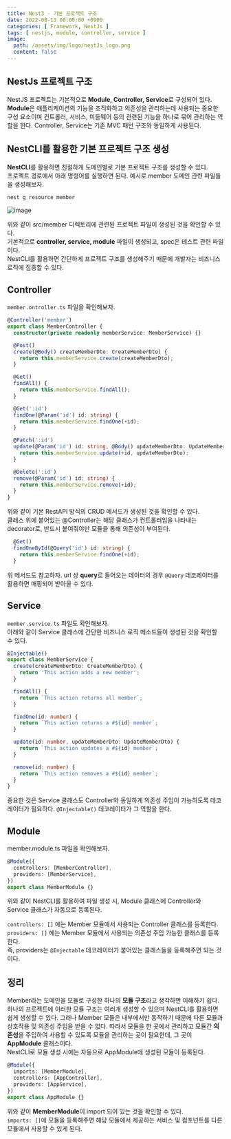 ```yaml
---
title: Nest3 - 기본 프로젝트 구조
date: 2022-08-13 00:00:00 +0900
categories: [ Framework, NestJs ]
tags: [ nestjs, module, controller, service ]
image:
  path: /assets/img/logo/nestJs_logo.png
  content: false
---
```


## NestJs 프로젝트 구조

NestJS 프로젝트는 기본적으로 **Module, Controller, Service**로 구성되어 있다.  
**Module**은 애플리케이션의 기능을 조직화하고 의존성을 관리하는데 사용되는 중요한 구성 요소이며 컨트롤러, 서비스, 미들웨어 등의 관련된 기능을 하나로 묶어 관리하는 역할을 한다.
Controller, Service는 기존 MVC 패턴 구조와 동일하게 사용된다.

## NestCLI를 활용한 기본 프로젝트 구조 생성

**NestCLI**를 활용하면 친절하게 도메인별로 기본 프로젝트 구조를 생성할 수 있다.   
프로젝트 경로에서 아래 명령어를 실행하면 된다. 예시로 member 도메인 관련 파일들을 생성해보자.

``` bash
nest g resource member
```

![image](https://github.com/youngkim90/youngkim90.github.io/assets/47030781/34105ecb-2649-46ef-88a9-3fc0b9f49eda)

위와 같이 src/member 디렉토리에 관련된 프로젝트 파일이 생성된 것을 확인할 수 있다.  
기본적으로 **controller, service, module** 파일이 생성되고, spec은 테스트 관련 파일이다.  
NestCLI를 활용하면 간단하게 프로젝트 구조를 생성해주기 때문에 개발자는 비즈니스 로직에 집중할 수 있다.

## Controller

`member.ontroller.ts` 파일을 확인해보자.

``` typescript
@Controller('member')
export class MemberController {
  constructor(private readonly memberService: MemberService) {}

  @Post()
  create(@Body() createMemberDto: CreateMemberDto) {
    return this.memberService.create(createMemberDto);
  }

  @Get()
  findAll() {
    return this.memberService.findAll();
  }

  @Get(':id')
  findOne(@Param('id') id: string) {
    return this.memberService.findOne(+id);
  }

  @Patch(':id')
  update(@Param('id') id: string, @Body() updateMemberDto: UpdateMemberDto) {
    return this.memberService.update(+id, updateMemberDto);
  }

  @Delete(':id')
  remove(@Param('id') id: string) {
    return this.memberService.remove(+id);
  }
}
```

위와 같이 기본 RestAPI 방식의 CRUD 메서드가 생성된 것을 확인할 수 있다.  
클래스 위에 붙어있는 @Controller는 해당 클래스가 컨트롤러임을 나타내는 decorator로, 반드시 붙여줘야만 모듈을 통해 의존성이 부여된다.

``` typescript
  @Get()
  findOneById(@Query('id') id: string) {
    return this.memberService.findOne(+id);
  }
```

위 메서드도 참고하자. url 상 **query**로 들어오는 데이터의 경우 `@Query` 데코레이터를 활용하면 매핑되어 받아올 수 있다.

## Service

`member.service.ts` 파일도 확인해보자.  
아래와 같이 Service 클래스에 간단한 비즈니스 로직 메소드들이 생성된 것을 확인할 수 있다.

``` typescript
@Injectable()
export class MemberService {
  create(createMemberDto: CreateMemberDto) {
    return 'This action adds a new member';
  }

  findAll() {
    return `This action returns all member`;
  }

  findOne(id: number) {
    return `This action returns a #${id} member`;
  }

  update(id: number, updateMemberDto: UpdateMemberDto) {
    return `This action updates a #${id} member`;
  }

  remove(id: number) {
    return `This action removes a #${id} member`;
  }
}
```

중요한 것은 Service 클래스도 Controller와 동일하게 의존성 주입이 가능하도록 데코레이터가 필요하다.
`@Injectable()` 데코레이터가 그 역할을 한다.

## Module

member.module.ts 파일을 확인해보자.

``` typescript
@Module({
  controllers: [MemberController],
  providers: [MemberService],
})
export class MemberModule {}
```

위와 같이 NestCLI를 활용하여 파일 생성 시, Module 클래스에 Controller와 Service 클래스가 자동으로 등록된다.

`controllers: []` 에는 Member 모듈에서 사용되는 Controller 클래스를 등록한다.  
`providers: []` 에는 Member 모듈에서 사용되는 의존성 주입 가능한 클래스를 등록한다.  
즉, providers는 `@Injectable` 데코레이터가 붙어있는 클래스들을 등록해주면 되는 것이다.

## 정리

Member라는 도메인을 모듈로 구성한 하나의 **모듈 구조**라고 생각하면 이해하기 쉽다.  
하나의 프로젝트에 이러한 모듈 구조는 여러개 생성할 수 있으며 NestCLI를 활용하면 쉽게 생성할 수 있다.
그러나 Member 모듈은 내부에서만 동작하기 때문에 다른 모듈과 상호작용 및 의존성 주입을 받을 수 없다.
따라서 모듈을 한 곳에서 관리하고 모듈간 **의존성**을 주입하여 사용할 수 있도록 모듈을 관리하는 곳이 필요한데, 그 곳이 **AppModule** 클래스이다.  
NestCLI로 모듈 생성 시에는 자동으로 AppModule에 생성된 모듈이 등록된다.

``` typescript
@Module({
  imports: [MemberModule],
  controllers: [AppController],
  providers: [AppService],
})
export class AppModule {}
```

위와 같이 **MemberModule**이 import 되어 있는 것을 확인할 수 있다.  
`imports: []`에 모듈을 등록해주면 해당 모듈에서 제공하는 서비스 및 컴포넌트를 다른 모듈에서 사용할 수 있게 된다.
